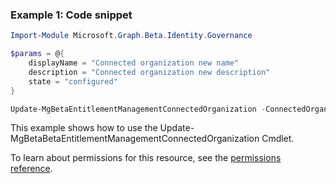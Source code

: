 ### Example 1: Code snippet

```powershellImport-Module Microsoft.Graph.Beta.Identity.Governance

$params = @{
	displayName = "Connected organization new name"
	description = "Connected organization new description"
	state = "configured"
}

Update-MgBetaEntitlementManagementConnectedOrganization -ConnectedOrganizationId $connectedOrganizationId -BodyParameter $params
```
This example shows how to use the Update-MgBetaBetaEntitlementManagementConnectedOrganization Cmdlet.
To learn about permissions for this resource, see the [permissions reference](/graph/permissions-reference).

